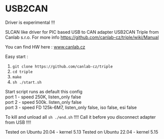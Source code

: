# USB2CAN

Driver is experimental !!!

SLCAN like driver for PIC based USB to CAN adapter USB2CAN Triple from Canlab s.r.o.
For more info https://github.com/canlab-cz/triple/wiki/Manual

You can find HW here : www.canlab.cz

Easy start :
1. `git clone https://github.com/canlab-cz/triple`
2. `cd triple`
3. `make`
4. `sh ./start.sh`

Start script runs as default this config\
port 1 - speed 250K, listen_only false\
port 2 - speed 500k. listen_only false\
port 3 - speed FD 125k-6M7, listen_only false, iso false, esi false

To kill and unload all `sh ./end.sh` !!!!  Call it before you disconnect adapter from USB !!!!


Tested on Ubuntu 20.04 - kernel 5.13
Tested on Ubuntu 22.04 - kernel 5.15


